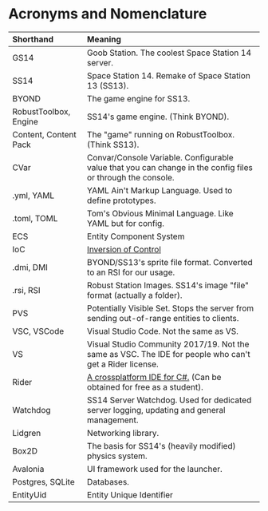 # Acronyms and Nomenclature

| Shorthand                | Meaning                                                                                                        |
|:------------------------ |:-------------------------------------------------------------------------------------------------------------- |
| GS14                     | Goob Station. The coolest Space Station 14 server.                                                             |
| SS14                     | Space Station 14. Remake of Space Station 13 (SS13).                                                           |
| BYOND                    | The game engine for SS13.                                                                                      |
| RobustToolbox, Engine    | SS14's game engine.  (Think BYOND).                                                                            |
| Content, Content Pack    | The "game" running on RobustToolbox.  (Think SS13).                                                            |
| CVar                     | Convar/Console Variable. Configurable value that you can change in the config files or through the console.    |
| .yml, YAML               | YAML Ain't Markup Language. Used to define prototypes.                                                         |
| .toml, TOML              | Tom's Obvious Minimal Language. Like YAML but for config.                                                      |
| ECS                      | Entity Component System                                                                                        |
| IoC                      | [Inversion of Control](../../robust-toolbox/ioc.md)                                                            |
| .dmi, DMI                | BYOND/SS13's sprite file format. Converted to an RSI for our usage.                                            |
| .rsi, RSI                | Robust Station Images. SS14's image "file" format (actually a folder).                                         |
| PVS                      | Potentially Visible Set. Stops the server from sending out-of-range entities to clients.                       |
| VSC, VSCode              | Visual Studio Code. Not the same as VS.                                                                        |
| VS                       | Visual Studio Community 2017/19. Not the same as VSC. The IDE for people who can't get a Rider license.        |
| Rider                    | [A crossplatform IDE for C#.](https://www.jetbrains.com/rider/) (Can be obtained for free as a student).       |
| Watchdog                 | SS14 Server Watchdog. Used for dedicated server logging, updating and general management.                      |
| Lidgren                  | Networking library.                                                                                            |
| Box2D                    | The basis for SS14's (heavily modified) physics system.                                                        |
| Avalonia                 | UI framework used for the launcher.                                                                            |
| Postgres, SQLite         | Databases.                                                                                                     | 
| EntityUid                | Entity Unique Identifier                                                                                       |